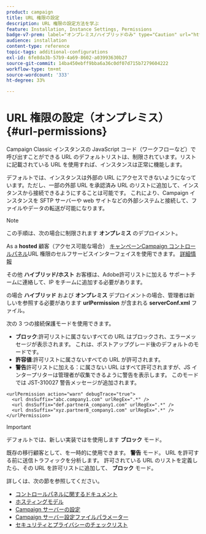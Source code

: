 ```yaml
---
product: campaign
title: URL 権限の設定
description: URL 権限の設定方法を学ぶ
feature: Installation, Instance Settings, Permissions
badge-v7-prem: label="オンプレミス/ハイブリッドのみ" type="Caution" url="https://experienceleague.adobe.com/docs/campaign-classic/using/installing-campaign-classic/architecture-and-hosting-models/hosting-models-lp/hosting-models.html?lang=ja" tooltip="オンプレミスデプロイメントとハイブリッドデプロイメントにのみ適用されます"
audience: installation
content-type: reference
topic-tags: additional-configurations
exl-id: 6fe8da3b-57b9-4a69-8602-a03993630b27
source-git-commit: 14ba450ebff9bba6a36c0df07d715b7279604222
workflow-type: tm+mt
source-wordcount: '333'
ht-degree: 33%

---
```


# URL 権限の設定（オンプレミス）{#url-permissions}



Campaign Classic インスタンスの JavaScript コード（ワークフローなど）で呼び出すことができる URL のデフォルトリストは、制限されています。リストに記載されている URL を使用すれば、インスタンスは正常に機能します。

デフォルトでは、インスタンスは外部の URL にアクセスできないようになっています。ただし、一部の外部 URL を承認済み URL のリストに追加して、インスタンスから接続できるようにすることは可能です。 これにより、Campaign インスタンスを SFTP サーバーや web サイトなどの外部システムと接続して、ファイルやデータの転送が可能になります。

>[!NOTE]
>
>この手順は、次の場合に制限されます **オンプレミス** のデプロイメント。
>
>As a **hosted** 顧客（アクセス可能な場合） [キャンペーンCampaign コントロールパネル](https://experienceleague.adobe.com/docs/control-panel/using/control-panel-home.html?lang=ja)URL 権限のセルフサービスインターフェイスを使用できます。 [詳細情報](https://experienceleague.adobe.com/docs/control-panel/using/instances-settings/url-permissions.html?lang=ja)
>
>その他 **ハイブリッド/ホスト** お客様は、Adobe許可リストに加える サポートチームに連絡して、IP をチームに追加する必要があります。
>

の場合 **ハイブリッド** および **オンプレミス** デプロイメントの場合、管理者は新しいを参照する必要があります **urlPermission** が含まれる **serverConf.xml** ファイル。


次の 3 つの接続保護モードを使用できます。

* **ブロック**:許可リストに属さないすべての URL はブロックされ、エラーメッセージが表示されます。 これは、ポストアップグレード後のデフォルトのモードです。
* **許容値**:許可リストに属さないすべての URL が許可されます。
* **警告**&#x200B;許可リストに加える：に属さない URL はすべて許可されますが、JS インタープリターは管理者が収集できるように警告を表示します。 このモードでは JST-310027 警告メッセージが追加されます。

```
<urlPermission action="warn" debugTrace="true">
  <url dnsSuffix="abc.company1.com" urlRegEx=".*" />
  <url dnsSuffix="def.partnerA_company1.com" urlRegEx=".*" />
  <url dnsSuffix="xyz.partnerB_company1.com" urlRegEx=".*" />
</urlPermission>
```

>[!IMPORTANT]
>
>デフォルトでは、新しい実装ではを使用します **ブロック** モード。
>
>既存の移行顧客として、を一時的に使用できます。 **警告** モード。 URL を許可する前に送信トラフィックを分析します。 許可されている URL のリストを定義したら、その URL を許可リストに追加して、 **ブロック** モード。

詳しくは、次の節を参照してください。

* [コントロールパネルに関するドキュメント](https://experienceleague.adobe.com/docs/control-panel/using/control-panel-home.html?lang=ja)
* [ホスティングモデル](hosting-models.md)
* [Campaign サーバーの設定](configuring-campaign-server.md)
* [Campaign サーバー設定ファイルパラメーター](the-server-configuration-file.md)
* [セキュリティとプライバシーのチェックリスト](get-started-security-privacy.md)
